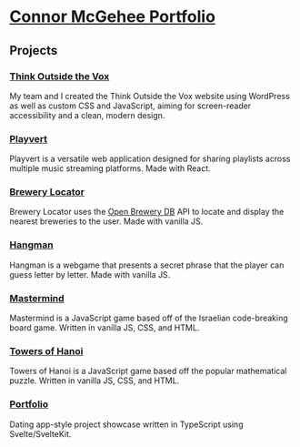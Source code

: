 
# [Connor McGehee Portfolio](https://connormcgehee.github.io/portfolio/)

## Projects

### [Think Outside the Vox](https://thinkoutsidethevox.org)
My team and I created the Think Outside the Vox website using WordPress as well as custom CSS and JavaScript, aiming for screen-reader accessibility and a clean, modern design.

### [Playvert](https://playvert.com)
Playvert is a versatile web application designed for sharing playlists across multiple music streaming platforms. Made with React.

### [Brewery Locator](https://connormcgehee.github.io/Brewery-Locator/)
Brewery Locator uses the [Open Brewery DB](https://www.openbrewerydb.org) API to locate and display the nearest breweries to the user. Made with vanilla JS.

### [Hangman](https://connormcgehee.github.io/Hangman/)
Hangman is a webgame that presents a secret phrase that the player can guess letter by letter. Made with vanilla JS.

### [Mastermind](https://connormcgehee.github.io/Mastermind/)
Mastermind is a JavaScript game based off of the Israelian code-breaking board game. Written in vanilla JS, CSS, and HTML.

### [Towers of Hanoi](https://connormcgehee.github.io/TowersOfHanoi/)
Towers of Hanoi is a JavaScript game based off the popular mathematical puzzle. Written in vanilla JS, CSS, and HTML.

### [Portfolio](https://connormcgehee.github.io/portfolio/)
Dating app-style project showcase written in TypeScript using Svelte/SvelteKit.